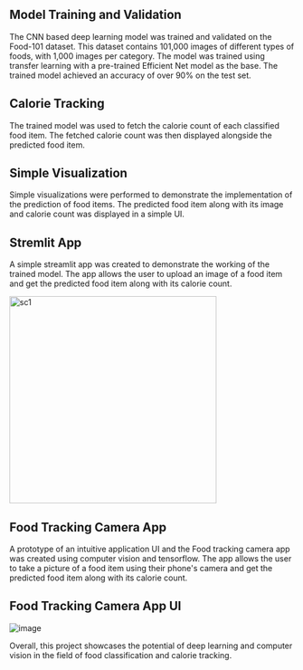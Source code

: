 ## Model Training and Validation
The CNN based deep learning model was trained and validated on the Food-101 dataset. This dataset contains 101,000 images of different types of foods, with 1,000 images per category. The model was trained using transfer learning with a pre-trained Efficient Net model as the base. The trained model achieved an accuracy of over 90% on the test set.

## Calorie Tracking
The trained model was used to fetch the calorie count of each classified food item. The fetched calorie count was then displayed alongside the predicted food item.

## Simple Visualization
Simple visualizations were performed to demonstrate the implementation of the prediction of food items. The predicted food item along with its image and calorie count was displayed in a simple UI.

## Stremlit App
A simple streamlit app was created to demonstrate the working of the trained model. The app allows the user to upload an image of a food item and get the predicted food item along with its calorie count.

<img width="366" alt="sc1" src="https://user-images.githubusercontent.com/72351252/235210439-ce4089d3-78c4-4fff-9777-4b8739bb84ed.PNG">

## Food Tracking Camera App
A prototype of an intuitive application UI and the Food tracking camera app was created using computer vision and tensorflow. The app allows the user to take a picture of a food item using their phone's camera and get the predicted food item along with its calorie count.

## Food Tracking Camera App UI

![image](https://user-images.githubusercontent.com/72351252/235212275-18833643-384f-41ae-a7f0-99c58299c379.png)

Overall, this project showcases the potential of deep learning and computer vision in the field of food classification and calorie tracking.
